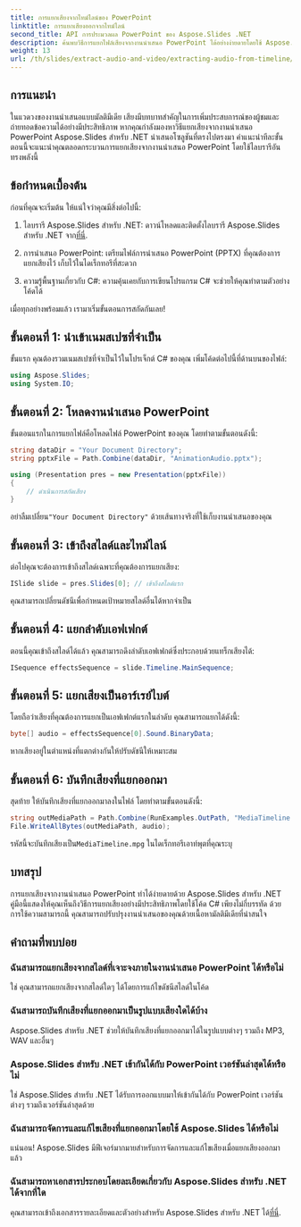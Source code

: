 ```yaml
---
title: การแยกเสียงจากไทม์ไลน์ของ PowerPoint
linktitle: การแยกเสียงออกจากไทม์ไลน์
second_title: API การประมวลผล PowerPoint ของ Aspose.Slides .NET
description: ค้นพบวิธีการแยกไฟล์เสียงจากงานนำเสนอ PowerPoint ได้อย่างง่ายดายโดยใช้ Aspose.Slides สำหรับ .NET คำแนะนำทีละขั้นตอนนี้ให้คำแนะนำที่ชัดเจน
weight: 13
url: /th/slides/extract-audio-and-video/extracting-audio-from-timeline/
---
```

## การแนะนำ

ในแวดวงของงานนำเสนอแบบมัลติมีเดีย เสียงมีบทบาทสำคัญในการเพิ่มประสบการณ์ของผู้ชมและถ่ายทอดข้อความได้อย่างมีประสิทธิภาพ หากคุณกำลังมองหาวิธีแยกเสียงจากงานนำเสนอ PowerPoint Aspose.Slides สำหรับ .NET นำเสนอโซลูชันที่ตรงไปตรงมา คำแนะนำทีละขั้นตอนนี้จะแนะนำคุณตลอดกระบวนการแยกเสียงจากงานนำเสนอ PowerPoint โดยใช้ไลบรารีอันทรงพลังนี้

## ข้อกำหนดเบื้องต้น

ก่อนที่คุณจะเริ่มต้น ให้แน่ใจว่าคุณมีสิ่งต่อไปนี้:

1.  ไลบรารี Aspose.Slides สำหรับ .NET: ดาวน์โหลดและติดตั้งไลบรารี Aspose.Slides สำหรับ .NET จาก[ที่นี่](https://releases.aspose.com/slides/net/).

2. การนำเสนอ PowerPoint: เตรียมไฟล์การนำเสนอ PowerPoint (PPTX) ที่คุณต้องการแยกเสียงไว้ เก็บไว้ในไดเร็กทอรีที่สะดวก

3. ความรู้พื้นฐานเกี่ยวกับ C#: ความคุ้นเคยกับการเขียนโปรแกรม C# จะช่วยให้คุณทำตามตัวอย่างโค้ดได้

เมื่อทุกอย่างพร้อมแล้ว เรามาเริ่มขั้นตอนการสกัดกันเลย!

## ขั้นตอนที่ 1: นำเข้าเนมสเปซที่จำเป็น

ขั้นแรก คุณต้องรวมเนมสเปซที่จำเป็นไว้ในโปรเจ็กต์ C# ของคุณ เพิ่มโค้ดต่อไปนี้ที่ด้านบนของไฟล์:

```csharp
using Aspose.Slides;
using System.IO;
```

## ขั้นตอนที่ 2: โหลดงานนำเสนอ PowerPoint

ขั้นตอนแรกในการแยกไฟล์คือโหลดไฟล์ PowerPoint ของคุณ โดยทำตามขั้นตอนดังนี้:

```csharp
string dataDir = "Your Document Directory";
string pptxFile = Path.Combine(dataDir, "AnimationAudio.pptx");

using (Presentation pres = new Presentation(pptxFile))
{
    // ดำเนินการสกัดเสียง
}
```

 อย่าลืมเปลี่ยน`"Your Document Directory"` ด้วยเส้นทางจริงที่ใช้เก็บงานนำเสนอของคุณ

## ขั้นตอนที่ 3: เข้าถึงสไลด์และไทม์ไลน์

ต่อไปคุณจะต้องการเข้าถึงสไลด์เฉพาะที่คุณต้องการแยกเสียง:

```csharp
ISlide slide = pres.Slides[0]; // เข้าถึงสไลด์แรก
```

คุณสามารถเปลี่ยนดัชนีเพื่อกำหนดเป้าหมายสไลด์อื่นได้หากจำเป็น

## ขั้นตอนที่ 4: แยกลำดับเอฟเฟกต์

ตอนนี้คุณเข้าถึงสไลด์ได้แล้ว คุณสามารถดึงลำดับเอฟเฟกต์ซึ่งประกอบด้วยแทร็กเสียงได้:

```csharp
ISequence effectsSequence = slide.Timeline.MainSequence;
```

## ขั้นตอนที่ 5: แยกเสียงเป็นอาร์เรย์ไบต์

โดยถือว่าเสียงที่คุณต้องการแยกเป็นเอฟเฟกต์แรกในลำดับ คุณสามารถแยกได้ดังนี้:

```csharp
byte[] audio = effectsSequence[0].Sound.BinaryData;
```

หากเสียงอยู่ในตำแหน่งที่แตกต่างกันให้ปรับดัชนีให้เหมาะสม

## ขั้นตอนที่ 6: บันทึกเสียงที่แยกออกมา

สุดท้าย ให้บันทึกเสียงที่แยกออกมาลงในไฟล์ โดยทำตามขั้นตอนดังนี้:

```csharp
string outMediaPath = Path.Combine(RunExamples.OutPath, "MediaTimeline.mpg");
File.WriteAllBytes(outMediaPath, audio);
```

 รหัสนี้จะบันทึกเสียงเป็น`MediaTimeline.mpg` ในไดเร็กทอรีเอาท์พุตที่คุณระบุ

## บทสรุป

การแยกเสียงจากงานนำเสนอ PowerPoint ทำได้ง่ายดายด้วย Aspose.Slides สำหรับ .NET คู่มือนี้แสดงให้คุณเห็นถึงวิธีการแยกเสียงอย่างมีประสิทธิภาพโดยใช้โค้ด C# เพียงไม่กี่บรรทัด ด้วยการใช้ความสามารถนี้ คุณสามารถปรับปรุงงานนำเสนอของคุณด้วยเนื้อหามัลติมีเดียที่น่าสนใจ

## คำถามที่พบบ่อย

### ฉันสามารถแยกเสียงจากสไลด์ที่เจาะจงภายในงานนำเสนอ PowerPoint ได้หรือไม่

ใช่ คุณสามารถแยกเสียงจากสไลด์ใดๆ ได้โดยการแก้ไขดัชนีสไลด์ในโค้ด

### ฉันสามารถบันทึกเสียงที่แยกออกมาเป็นรูปแบบเสียงใดได้บ้าง

Aspose.Slides สำหรับ .NET ช่วยให้บันทึกเสียงที่แยกออกมาได้ในรูปแบบต่างๆ รวมถึง MP3, WAV และอื่นๆ

### Aspose.Slides สำหรับ .NET เข้ากันได้กับ PowerPoint เวอร์ชันล่าสุดได้หรือไม่

ใช่ Aspose.Slides สำหรับ .NET ได้รับการออกแบบมาให้เข้ากันได้กับ PowerPoint เวอร์ชันต่างๆ รวมถึงเวอร์ชันล่าสุดด้วย

### ฉันสามารถจัดการและแก้ไขเสียงที่แยกออกมาโดยใช้ Aspose.Slides ได้หรือไม่

แน่นอน! Aspose.Slides มีฟีเจอร์มากมายสำหรับการจัดการและแก้ไขเสียงเมื่อแยกเสียงออกมาแล้ว

### ฉันสามารถหาเอกสารประกอบโดยละเอียดเกี่ยวกับ Aspose.Slides สำหรับ .NET ได้จากที่ใด

 คุณสามารถเข้าถึงเอกสารรายละเอียดและตัวอย่างสำหรับ Aspose.Slides สำหรับ .NET ได้[ที่นี่](https://reference.aspose.com/slides/net/).
